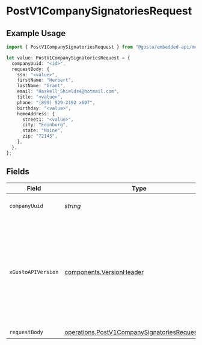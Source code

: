 # PostV1CompanySignatoriesRequest

## Example Usage

```typescript
import { PostV1CompanySignatoriesRequest } from "@gusto/embedded-api/models/operations/postv1companysignatories.js";

let value: PostV1CompanySignatoriesRequest = {
  companyUuid: "<id>",
  requestBody: {
    ssn: "<value>",
    firstName: "Herbert",
    lastName: "Grant",
    email: "Haskell_Shields4@hotmail.com",
    title: "<value>",
    phone: "(899) 929-2192 x607",
    birthday: "<value>",
    homeAddress: {
      street1: "<value>",
      city: "Edinburg",
      state: "Maine",
      zip: "72143",
    },
  },
};
```

## Fields

| Field                                                                                                                                                                                                                        | Type                                                                                                                                                                                                                         | Required                                                                                                                                                                                                                     | Description                                                                                                                                                                                                                  |
| ---------------------------------------------------------------------------------------------------------------------------------------------------------------------------------------------------------------------------- | ---------------------------------------------------------------------------------------------------------------------------------------------------------------------------------------------------------------------------- | ---------------------------------------------------------------------------------------------------------------------------------------------------------------------------------------------------------------------------- | ---------------------------------------------------------------------------------------------------------------------------------------------------------------------------------------------------------------------------- |
| `companyUuid`                                                                                                                                                                                                                | *string*                                                                                                                                                                                                                     | :heavy_check_mark:                                                                                                                                                                                                           | The UUID of the company                                                                                                                                                                                                      |
| `xGustoAPIVersion`                                                                                                                                                                                                           | [components.VersionHeader](../../models/components/versionheader.md)                                                                                                                                                         | :heavy_minus_sign:                                                                                                                                                                                                           | Determines the date-based API version associated with your API call. If none is provided, your application's [minimum API version](https://docs.gusto.com/embedded-payroll/docs/api-versioning#minimum-api-version) is used. |
| `requestBody`                                                                                                                                                                                                                | [operations.PostV1CompanySignatoriesRequestBody](../../models/operations/postv1companysignatoriesrequestbody.md)                                                                                                             | :heavy_check_mark:                                                                                                                                                                                                           | N/A                                                                                                                                                                                                                          |